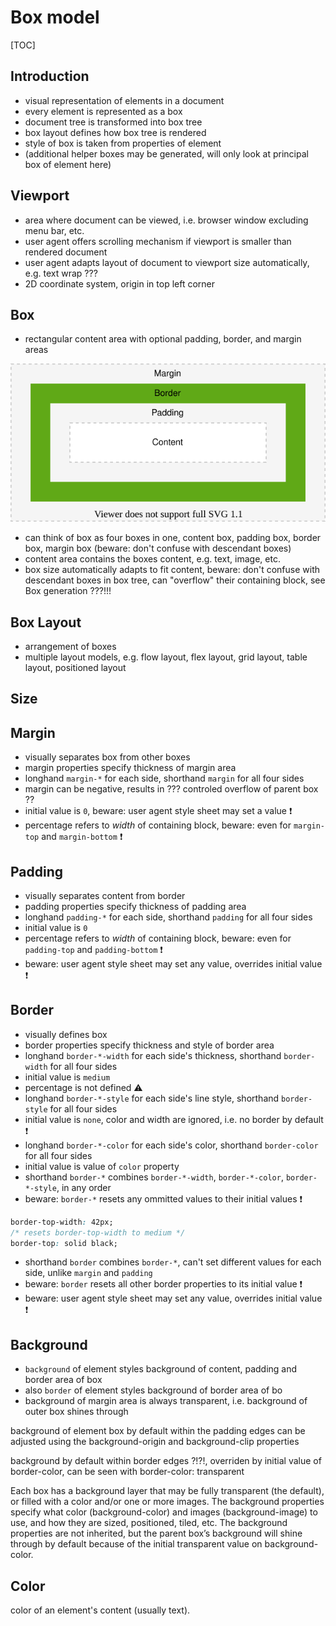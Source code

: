 # Box model

[TOC]



## Introduction

- visual representation of elements in a document
- every element is represented as a box
- document tree is transformed into box tree
- box layout defines how box tree is rendered
- style of box is taken from properties of element
- (additional helper boxes may be generated, will only look at principal box of element here)



## Viewport

- area where document can be viewed, i.e. browser window excluding menu bar, etc.
- user agent offers scrolling mechanism if viewport is smaller than rendered document
- user agent adapts layout of document to viewport size automatically, e.g. text wrap ???
- 2D coordinate system, origin in top left corner



## Box

- rectangular content area with optional padding, border, and margin areas

![box](box.svg)

- can think of box as four boxes in one, content box, padding box, border box, margin box (beware: don't confuse with descendant boxes)
- content area contains the boxes content, e.g. text, image, etc.
- box size automatically adapts to fit content, beware: don't confuse with descendant boxes in box tree, can "overflow" their containing block, see Box generation ???!!!



## Box Layout

- arrangement of boxes
- multiple layout models, e.g. flow layout, flex layout, grid layout, table layout, positioned layout
<!-- ToDo: write multiple layout models -->

<!-- TODO see css-break-4
a box can "break" into fragments, e.g. end of line, end of page on print, etc.
-->


## Size

<!-- TODO see css-sizing-3
- width / height of the box refers to width / height of content area
CAN CHANGE USING BOX-SIZING???

size of box often depends on the element’s content and/or its containing block size
The sizing properties, together with various other properties that control layout, define the size of the content area

padding, border, margin affect size of box, therefore may affect layout, e.g. line break

??? box-sizing selects to which width and height apply, content box, padding box, border box, margin box ?!?!
-->




## Margin

- visually separates box from other boxes
- margin properties specify thickness of margin area
- longhand `margin-*` for each side, shorthand `margin` for all four sides
- margin can be negative, results in ??? controled overflow of parent box ??
- initial value is `0`, beware: user agent style sheet may set a value ❗️
- percentage refers to _width_ of containing block, beware: even for `margin-top` and `margin-bottom` ❗️

<!-- Block Layout
Adjoining margins in block layout collapse, see Block Layout
beware: horizontal margins never collapse

vertical margins don't have any effect on inline elements
-->

<!--  ToDo: see css-break-4
Margins adjoining a fragmentation break are sometimes truncated
 -->



## Padding

- visually separates content from border
- padding properties specify thickness of padding area
- longhand `padding-*` for each side, shorthand `padding` for all four sides
- initial value is `0`
- percentage refers to _width_ of containing block, beware: even for `padding-top` and `padding-bottom` ❗️
- beware: user agent style sheet may set any value, overrides initial value ❗️



## Border

- visually defines box
- border properties specify thickness and style of border area
- longhand `border-*-width` for each side's thickness, shorthand `border-width` for all four sides
- initial value is `medium`
- percentage is not defined ⚠️
- longhand `border-*-style` for each side's line style, shorthand `border-style` for all four sides
- initial value is `none`, color and width are ignored, i.e. no border by default ❗️
- longhand `border-*-color` for each side's color, shorthand `border-color` for all four sides
- initial value is value of `color` property
- shorthand `border-*` combines `border-*-width`, `border-*-color`, `border-*-style`, in any order
- beware: `border-*` resets any ommitted values to their initial values ❗️

```css
border-top-width: 42px;
/* resets border-top-width to medium */
border-top: solid black;
```

- shorthand `border` combines `border-*`, can't set different values for each side, unlike `margin` and `padding`
- beware: `border` resets all other border properties to its initial value ❗️
- beware: user agent style sheet may set any value, overrides initial value ❗️



## Background

<!-- ToDo: see css-background-3 -->

- `background` of element styles background of content, padding and border area of box
- also `border` of element styles background of border area of bo
- background of margin area is always transparent, i.e. background of outer box shines through

background of element box by default within the padding edges
can be adjusted using the background-origin and background-clip properties

background by default within border edges ?!?!, overriden by initial value of border-color, can be seen with border-color: transparent





Each box has a background layer that may be fully transparent (the default), or filled with a color and/or one or more images. The background properties specify what color (background-color) and images (background-image) to use, and how they are sized, positioned, tiled, etc.
The background properties are not inherited, but the parent box’s background will shine through by default because of the initial transparent value on background-color.



## Color

<!-- ToDo: see css-color -->

color of an element's content (usually text).
